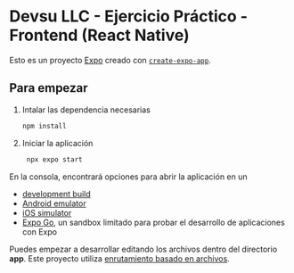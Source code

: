 # Devsu LLC - Ejercicio Práctico - Frontend (React Native)

Esto es un proyecto [Expo](https://expo.dev) creado con [`create-expo-app`](https://www.npmjs.com/package/create-expo-app).

## Para empezar

1. Intalar las dependencia necesarias

   ```bash
   npm install
   ```

2. Iniciar la aplicación

   ```bash
    npx expo start
   ```

En la consola, encontrará opciones para abrir la aplicación en un

- [development build](https://docs.expo.dev/develop/development-builds/introduction/)
- [Android emulator](https://docs.expo.dev/workflow/android-studio-emulator/)
- [iOS simulator](https://docs.expo.dev/workflow/ios-simulator/)
- [Expo Go](https://expo.dev/go), un sandbox limitado para probar el desarrollo de aplicaciones con Expo

Puedes empezar a desarrollar editando los archivos dentro del directorio **app**. Este proyecto utiliza [enrutamiento basado en archivos](https://docs.expo.dev/router/introduction).
